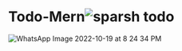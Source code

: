 # Todo-Mern![sparsh todo](https://user-images.githubusercontent.com/71871246/175825896-9ff39d05-963f-4e48-9760-fa0854ea7064.png)
![WhatsApp Image 2022-10-19 at 8 24 34 PM](https://user-images.githubusercontent.com/95332934/200945071-55aa9a8e-660c-4ed3-9c1e-818bc7f6a6e8.jpeg)
